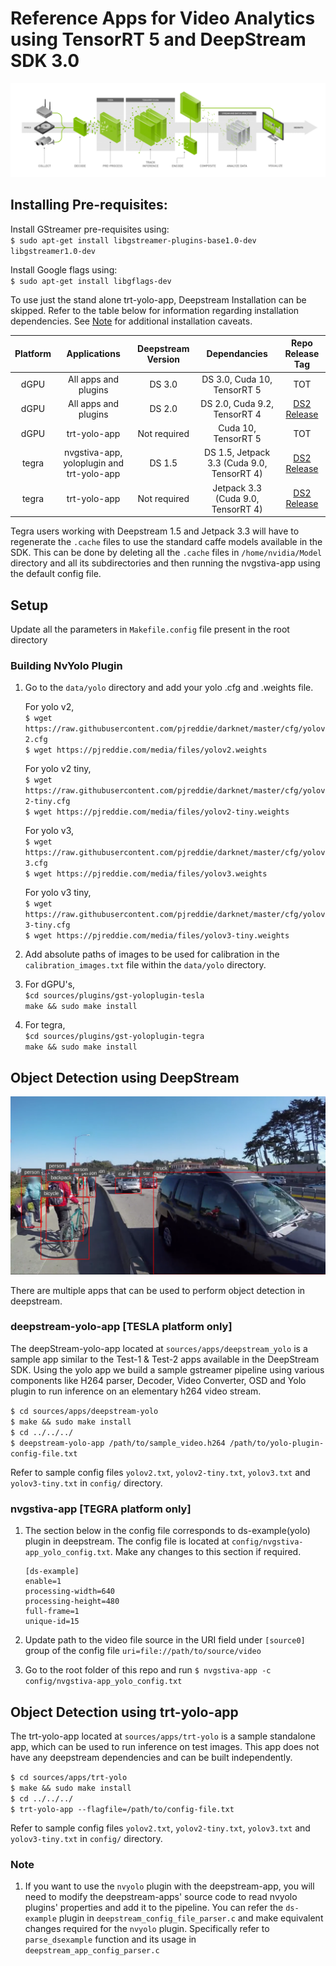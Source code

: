 
# Reference Apps for Video Analytics using TensorRT 5 and DeepStream SDK 3.0 #

![DS3 Workflow](.DS3-workflow.png)

## Installing Pre-requisites: ##

Install GStreamer pre-requisites using:   
   `$ sudo apt-get install libgstreamer-plugins-base1.0-dev libgstreamer1.0-dev`

Install Google flags using:   
   `$ sudo apt-get install libgflags-dev`

To use just the stand alone trt-yolo-app, Deepstream Installation can be skipped. Refer to the table below for information regarding installation dependencies. See [Note](https://github.com/vat-nvidia/deepstream-plugins#note) for additional installation caveats.

Platform | Applications | Deepstream Version | Dependancies | Repo Release Tag |
:-------:|:------------:|:------------------:|:------------:|:----------------:|
dGPU     | All apps and plugins | DS 3.0   |  DS 3.0, Cuda 10, TensorRT 5 | TOT    |
dGPU     | All apps and plugins | DS 2.0   |  DS 2.0, Cuda 9.2, TensorRT 4 | [DS2 Release](https://github.com/vat-nvidia/deepstream-plugins/releases/tag/DS2)
dGPU     | trt-yolo-app  | Not required | Cuda 10, TensorRT 5 | TOT |
tegra    | nvgstiva-app, yoloplugin and trt-yolo-app | DS 1.5 | DS 1.5, Jetpack 3.3 (Cuda 9.0, TensorRT 4) | [DS2 Release](https://github.com/vat-nvidia/deepstream-plugins/releases/tag/DS2)
tegra    | trt-yolo-app | Not required | Jetpack 3.3 (Cuda 9.0, TensorRT 4) | [DS2 Release](https://github.com/vat-nvidia/deepstream-plugins/releases/tag/DS2)


Tegra users working with Deepstream 1.5 and Jetpack 3.3 will have to regenerate the `.cache` files to use the standard caffe models available in the SDK. This can be done by deleting all the `.cache` files in `/home/nvidia/Model` directory and all its subdirectories and then running the nvgstiva-app using the default config file.

## Setup ##

Update all the parameters in `Makefile.config` file present in the root directory

### Building NvYolo Plugin ###

1. Go to the `data/yolo` directory and add your yolo .cfg and .weights file.

    For yolo v2,   
    `$ wget https://raw.githubusercontent.com/pjreddie/darknet/master/cfg/yolov2.cfg`   
    `$ wget https://pjreddie.com/media/files/yolov2.weights`

    For yolo v2 tiny,   
    `$ wget https://raw.githubusercontent.com/pjreddie/darknet/master/cfg/yolov2-tiny.cfg`   
    `$ wget https://pjreddie.com/media/files/yolov2-tiny.weights`

    For yolo v3,    
    `$ wget https://raw.githubusercontent.com/pjreddie/darknet/master/cfg/yolov3.cfg`   
    `$ wget https://pjreddie.com/media/files/yolov3.weights`

    For yolo v3 tiny,   
    `$ wget https://raw.githubusercontent.com/pjreddie/darknet/master/cfg/yolov3-tiny.cfg`   
    `$ wget https://pjreddie.com/media/files/yolov3-tiny.weights`

2. Add absolute paths of images to be used for calibration in the `calibration_images.txt` file within the `data/yolo` directory.

3. For dGPU's,   
   `$cd sources/plugins/gst-yoloplugin-tesla`   
   `make && sudo make install`

4. For tegra,   
   `$cd sources/plugins/gst-yoloplugin-tegra`   
   `make && sudo make install`

## Object Detection using DeepStream ##

![sample output](.sample_screen.png)

There are multiple apps that can be used to perform object detection in deepstream.

### deepstream-yolo-app [TESLA platform only] ###

The deepStream-yolo-app located at `sources/apps/deepstream_yolo` is a sample app similar to the Test-1 & Test-2 apps available in the DeepStream SDK. Using the yolo app we build a sample gstreamer pipeline using various components like H264 parser, Decoder, Video Converter, OSD and Yolo plugin to run inference on an elementary h264 video stream.

`$ cd sources/apps/deepstream-yolo`   
`$ make && sudo make install`   
`$ cd ../../../`   
`$ deepstream-yolo-app /path/to/sample_video.h264 /path/to/yolo-plugin-config-file.txt`

Refer to sample config files `yolov2.txt`, `yolov2-tiny.txt`, `yolov3.txt` and `yolov3-tiny.txt` in `config/` directory.

### nvgstiva-app [TEGRA platform only] ###

1.  The section below in the config file corresponds to ds-example(yolo) plugin in deepstream.
    The config file is located at `config/nvgstiva-app_yolo_config.txt`. Make any changes
    to this section if required.

    ```
    [ds-example]
    enable=1
    processing-width=640
    processing-height=480
    full-frame=1
    unique-id=15
    ```

2.  Update path to the video file source in the URI field under `[source0]` group
    of the config file
    `uri=file://path/to/source/video`

3.  Go to the root folder of this repo and run
    `$ nvgstiva-app -c config/nvgstiva-app_yolo_config.txt`

## Object Detection using trt-yolo-app ##

The trt-yolo-app located at `sources/apps/trt-yolo` is a sample standalone app, which can be used to run inference on test images. This app does not have any deepstream dependencies and can be built independently.

`$ cd sources/apps/trt-yolo`    
`$ make && sudo make install`   
`$ cd ../../../`   
`$ trt-yolo-app --flagfile=/path/to/config-file.txt`

Refer to sample config files `yolov2.txt`, `yolov2-tiny.txt`, `yolov3.txt` and `yolov3-tiny.txt` in `config/` directory.

### Note ###

1. If you want to use the `nvyolo` plugin with the deepstream-app, you will need to modify the deepstream-apps' source code to read nvyolo plugins' properties and add it to the pipeline. You can refer the `ds-example` plugin in `deepstream_config_file_parser.c` and make equivalent changes required for the `nvyolo` plugin. Specifically refer to `parse_dsexample` function and its usage in `deepstream_app_config_parser.c`